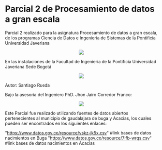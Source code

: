 # Parcial 2 de Procesamiento de datos a gran escala

Parcial 2 realizado para la asignatura Procesamiento de datos a gran escala, de los programas Ciencia de Datos e Ingenieria de Sistemas de la Pontificia Universidad Javeriana

<p align="center">
  <img src="https://github.com/Raaiinn/project-data-process/assets/73810142/cf77f005-02e3-471f-9bfc-827e3106293a">
</p>

En las instalaciones de la Facultad de Ingenieria de la Pontificia Universidad Javeriana Sede Bogotá

<p align="center">
  <img src="https://ingenieria.javeriana.edu.co/documents/1600952/7406192/ed_ing_ganapremio.jpg/6e7dda9d-698e-66eb-0830-3e904877b2c2?version=1.0&t=1669145171180&download=true">
</p>

Autor: Santiago Rueda



Bajo la asesoria del Ingeniero PhD. Jhon Jairo Corredor Franco: 

<p align="center">
  <img src="https://ingenieria.javeriana.edu.co/documents/1600952/7964921/jhon_corredor.jpg/09bcf259-268f-1de4-480a-618e39b6db46?version=1.0&t=1675114456553&download=true">
</p>

Este Parcial fue realizado utilizando fuentes de datos abiertos pertenecientes al municipio de gaudalajara de buga y Acacias, los cuales pueden ser encontrados en los siguientes enlaces: 

 "https://www.datos.gov.co/resource/vskz-jk5x.csv" #link bases de datos nacimientos en Buga
 "https://www.datos.gov.co/resource/7ifb-wrqs.csv" #link bases de datos nacimientos en Acacias
 
